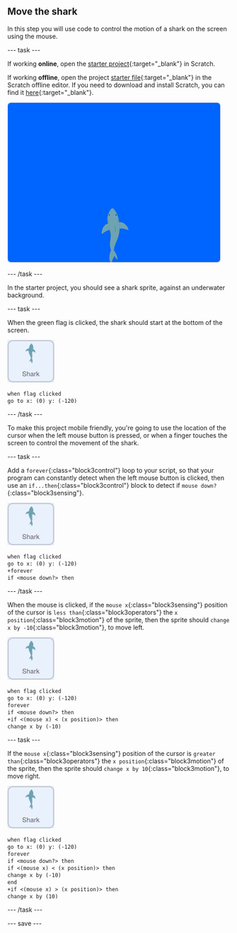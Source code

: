 ## Move the shark

In this step you will use code to control the motion of a shark on the screen using the mouse.

--- task ---

If working **online**, open the [starter project](http://rpf.io/save-the-shark-on){:target="_blank"} in Scratch.
 
If working **offline**, open the project [starter file](http://rpf.io/p/en/save-the-shark-get){:target="_blank"} in the Scratch offline editor. If you need to download and install Scratch, you can find it [here](https://scratch.mit.edu/download){:target="_blank"}.


![starter project](images/starter_project.png)

--- /task ---

In the starter project, you should see a shark sprite, against an underwater background.

--- task ---

When the green flag is clicked, the shark should start at the bottom of the screen.

![shark sprite](images/shark-sprite.png)

```blocks3
when flag clicked
go to x: (0) y: (-120)
```

--- /task ---

To make this project mobile friendly, you're going to use the location of the cursor when the left mouse button is pressed, or when a finger touches the screen to control the movement of the shark.

--- task ---

Add a `forever`{:class="block3control"} loop to your script, so that your program can constantly detect when the left mouse button is clicked, then use an `if...then`{:class="block3control"} block to detect if `mouse down?`{:class="block3sensing"}.

![shark sprite](images/shark-sprite.png)

```blocks3
when flag clicked
go to x: (0) y: (-120)
+forever
if <mouse down?> then
```

--- /task ---

When the mouse is clicked, if the `mouse x`{:class="block3sensing"} position of the cursor is `less than`{:class="block3operators"} the `x position`{:class="block3motion"} of the sprite, then the sprite should `change x by -10`{:class="block3motion"}, to move left.

![shark sprite](images/shark-sprite.png)

```blocks3
when flag clicked
go to x: (0) y: (-120)
forever
if <mouse down?> then
+if <(mouse x) < (x position)> then
change x by (-10)
```

 --- task ---

If the `mouse x`{:class="block3sensing"} position of the cursor is `greater than`{:class="block3operators"} the `x position`{:class="block3motion"} of the sprite, then the sprite should `change x by 10`{:class="block3motion"}, to move right.

![shark sprite](images/shark-sprite.png)

```blocks3
when flag clicked
go to x: (0) y: (-120)
forever
if <mouse down?> then
if <(mouse x) < (x position)> then
change x by (-10)
end
+if <(mouse x) > (x position)> then
change x by (10)
```

--- /task ---

--- save ---

